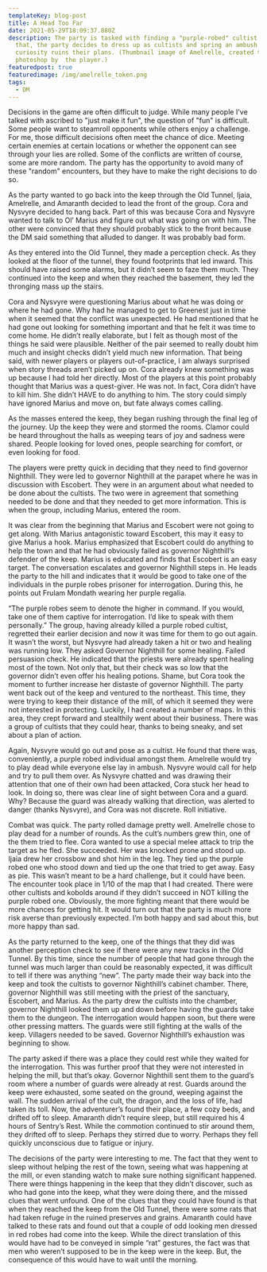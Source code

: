 ```yaml
---
templateKey: blog-post
title: A Head Too Far
date: 2021-05-29T18:09:37.880Z
description: The party is tasked with finding a "purple-robed" cultist. To do
  that, the party decides to dress up as cultists and spring an ambush. But,
  curiosity ruins their plans. (Thumbnail image of Amelrelle, created through
  photoshop by  the player.)
featuredpost: true
featuredimage: /img/amelrelle_token.png
tags:
  - DM
---
```

Decisions in the game are often difficult to judge. While many people I've talked with ascribed to "just make it fun", the question of "fun" is difficult. Some people want to steamroll opponents while others enjoy a challenge. For me, those difficult decisions often meet the chance of dice. Meeting certain enemies at certain locations or whether the opponent can see through your lies are rolled. Some of the conflicts are written of course, some are more random. The party has the opportunity to avoid many of these "random" encounters, but they have to make the right decisions to do so.

As the party wanted to go back into the keep through the Old Tunnel, Ijaia, Amelrelle, and Amaranth
decided to lead the front of the group. Cora and Nysvyre decided to hang back. Part of this was because
Cora and Nysvyre wanted to talk to Ol’ Marius and figure out what was going on with him. The other
were convinced that they should probably stick to the front because the DM said something that alluded
to danger. It was probably bad form.


As they entered into the Old Tunnel, they made a perception check. As they looked at the floor of the
tunnel, they found footprints that led inward. This should have raised some alarms, but it didn’t seem to
faze them much. They continued into the keep and when they reached the basement, they led the
thronging mass up the stairs.


Cora and Nysvyre were questioning Marius about what he was doing or where he had gone. Why had he
managed to get to Greenest just in time when it seemed that the conflict was unexpected. He had
mentioned that he had gone out looking for something important and that he felt it was time to come
home. He didn’t really elaborate, but I felt as though most of the things he said were plausible. Neither
of the pair seemed to really doubt him much and insight checks didn’t yield much new information.
That being said, with newer players or players out-of-practice, I am always surprised when story threads
aren’t picked up on. Cora already knew something was up because I had told her directly. Most of the
players at this point probably thought that Marius was a quest-giver. He was not. In fact, Cora didn’t
have to kill him. She didn’t HAVE to do anything to him. The story could simply have ignored Marius and
move on, but fate always comes calling.


As the masses entered the keep, they began rushing through the final leg of the journey. Up the keep
they were and stormed the rooms. Clamor could be heard throughout the halls as weeping tears of joy
and sadness were shared. People looking for loved ones, people searching for comfort, or even looking
for food.


The players were pretty quick in deciding that they need to find governor Nighthill. They were led to
governor Nighthill at the parapet where he was in discussion with Escobert. They were in an argument
about what needed to be done about the cultists. The two were in agreement that something needed to
be done and that they needed to get more information. This is when the group, including Marius,
entered the room.


It was clear from the beginning that Marius and Escobert were not going to get along. With Marius
antagonistic toward Escobert, this may it easy to give Marius a hook. Marius emphasized that Escobert
could do anything to help the town and that he had obviously failed as governor Nighthill’s defender of
the keep. Marius is educated and finds that Escobert is an easy target. The conversation escalates and
governor Nighthill steps in. He leads the party to the hill and indicates that it would be good to take one
of the individuals in the purple robes prisoner for interrogation. During this, he points out Frulam
Mondath wearing her purple regalia.


“The purple robes seem to denote the higher in command. If you would, take one of them captive for
interrogation. I’d like to speak with them personally.” The group, having already killed a purple robed
cultist, regretted their earlier decision and now it was time for them to go out again. It wasn’t the worst,
but Nysvyre had already taken a hit or two and healing was running low. They asked Governor Nighthill
for some healing. Failed persuasion check. He indicated that the priests were already spent healing most of the town. Not only that, but their check was so low that the governor didn’t even offer his healing
potions. Shame, but Cora took the moment to further increase her distaste of governor Nighthill.
The party went back out of the keep and ventured to the northeast. This time, they were trying to keep
their distance of the mill, of which it seemed they were not interested in protecting. Luckily, I had
created a number of maps. In this area, they crept forward and stealthily went about their business.
There was a group of cultists that they could hear, thanks to being sneaky, and set about a plan of
action.


Again, Nysvyre would go out and pose as a cultist. He found that there was, conveniently, a purple
robed individual amongst them. Amelrelle would try to play dead while everyone else lay in ambush.
Nysvyre would call for help and try to pull them over. As Nysvyre chatted and was drawing their
attention that one of their own had been attacked, Cora stuck her head to look. In doing so, there was
clear line of sight between Cora and a guard. Why? Because the guard was already walking that
direction, was alerted to danger (thanks Nysvyre), and Cora was not discrete. Roll initiative.


Combat was quick. The party rolled damage pretty well. Amelrelle chose to play dead for a number of
rounds. As the cult’s numbers grew thin, one of the them tried to flee. Cora wanted to use a special
melee attack to trip the target as he fled. She succeeded. Her was knocked prone and stood up. Ijaia
drew her crossbow and shot him in the leg. They tied up the purple robed one who stood down and tied
up the one that tried to get away. Easy as pie. This wasn’t meant to be a hard challenge, but it could
have been. The encounter took place in 1/10 of the map that I had created. There were other cultists
and kobolds around if they didn’t succeed in NOT killing the purple robed one. Obviously, the more
fighting meant that there would be more chances for getting hit. It would turn out that the party is
much more risk averse than previously expected. I’m both happy and sad about this, but more happy
than sad.


As the party returned to the keep, one of the things that they did was another perception check to see if
there were any new tracks in the Old Tunnel. By this time, since the number of people that had gone
through the tunnel was much larger than could be reasonably expected, it was difficult to tell if there
was anything “new”. The party made their way back into the keep and took the cultists to governor
Nighthill’s cabinet chamber. There, governor Nighthill was still meeting with the priest of the sanctuary,
Escobert, and Marius. As the party drew the cultists into the chamber, governor Nighthill looked them
up and down before having the guards take them to the dungeon. The interrogation would happen
soon, but there were other pressing matters. The guards were still fighting at the walls of the keep.
Villagers needed to be saved. Governor Nighthill’s exhaustion was beginning to show.


The party asked if there was a place they could rest while they waited for the interrogation. This was
further proof that they were not interested in helping the mill, but that’s okay. Governor Nighthill sent
them to the guard’s room where a number of guards were already at rest. Guards around the keep were
exhausted, some seated on the ground, weeping against the wall. The sudden arrival of the cult, the
dragon, and the loss of life, had taken its toll. Now, the adventurer’s found their place, a few cozy beds,
and drifted off to sleep. Amaranth didn’t require sleep, but still required his 4 hours of Sentry’s Rest.
While the commotion continued to stir around them, they drifted off to sleep. Perhaps they stirred due
to worry. Perhaps they fell quickly unconscious due to fatigue or injury.

The decisions of the party were interesting to me. The fact that they went to sleep without helping the
rest of the town, seeing what was happening at the mill, or even standing watch to make sure nothing
significant happened. There were things happening in the keep that they didn’t discover, such as who
had gone into the keep, what they were doing there, and the missed clues that went unfound.
One of the clues that they could have found is that when they reached the keep from the Old Tunnel,
there were some rats that had taken refuge in the ruined preserves and grains. Amaranth could have
talked to these rats and found out that a couple of odd looking men dressed in red robes had come into
the keep. While the direct translation of this would have had to be conveyed in simple “rat” gestures,
the fact was that men who weren’t supposed to be in the keep were in the keep. But, the consequence
of this would have to wait until the morning.